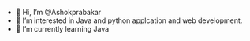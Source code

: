 - 👋 Hi, I’m @Ashokprabakar
- 👀 I’m interested in Java and python applcation and web development.
- 🌱 I’m currently learning Java


<!---
Ashokprabakar/Ashokprabakar is a ✨ special ✨ repository because its `README.md` (this file) appears on your GitHub profile.
You can click the Preview link to take a look at your changes.
--->
